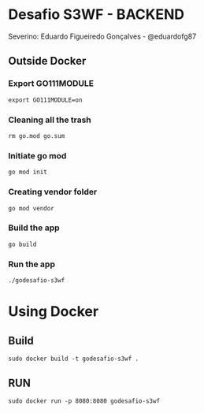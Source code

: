 # Desafio S3WF - BACKEND
Severino: Eduardo Figueiredo Gonçalves - @eduardofg87

## Outside Docker

### Export GO111MODULE
`export GO111MODULE=on`

### Cleaning all the trash
`rm go.mod go.sum`

### Initiate go mod
`go mod init`

### Creating vendor folder
`go mod vendor`

### Build the app
`go build`

### Run the app
`./godesafio-s3wf`


# Using Docker

## Build
`sudo docker build -t godesafio-s3wf .`

## RUN
`sudo docker run -p 8080:8080 godesafio-s3wf`